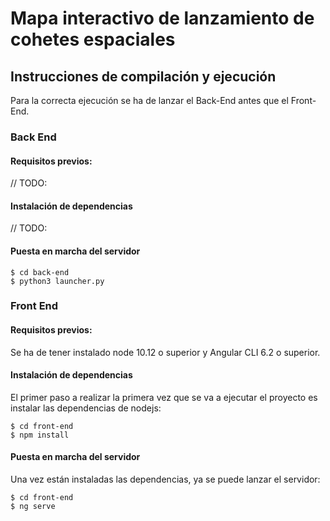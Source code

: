 # Mapa interactivo de lanzamiento de cohetes espaciales
## Instrucciones de compilación y ejecución
Para la correcta ejecución se ha de lanzar el Back-End antes que el Front-End.
### Back End
#### Requisitos previos:
// TODO:

#### Instalación de dependencias
// TODO:

#### Puesta en marcha del servidor
```
$ cd back-end
$ python3 launcher.py
```

### Front End
#### Requisitos previos:
Se ha de tener instalado node 10.12 o superior y Angular CLI 6.2 o superior.

#### Instalación de dependencias
El primer paso a realizar la primera vez que se va a ejecutar el proyecto es instalar las dependencias de nodejs:
```
$ cd front-end
$ npm install
```

#### Puesta en marcha del servidor
Una vez están instaladas las dependencias, ya se puede lanzar el servidor:
```
$ cd front-end
$ ng serve
```

